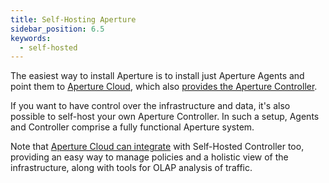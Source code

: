 ```yaml
---
title: Self-Hosting Aperture
sidebar_position: 6.5
keywords:
  - self-hosted
---
```


The easiest way to install Aperture is to install just Aperture Agents and point
them to [Aperture Cloud][aperture-cloud], which also [provides the Aperture
Controller][cloud-controller].

If you want to have control over the infrastructure and data, it's also possible
to self-host your own Aperture Controller. In such a setup, Agents and
Controller comprise a fully functional Aperture system.

Note that [Aperture Cloud can integrate][extension-config] with Self-Hosted
Controller too, providing an easy way to manage policies and a holistic view of
the infrastructure, along with tools for OLAP analysis of traffic.

[aperture-cloud]: /introduction.md
[cloud-controller]: /reference/fluxninja.md#cloud-controller
[extension-config]: /reference/fluxninja.md#configuration
